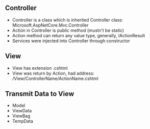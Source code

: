 ## Controller

- Controller is a class which is inherited Controller class: Microsoft.AspNetCore.Mvc.Controller
- Action in Controller is public method (mustn't be static)
- Action method can return any value type, generally, IActionResult
- Services were injected into Controller through constructor

## View

- View has extension .cshtml
- View was return by Action, had address: /View/ControllerName/ActionName.cshtml

## Transmit Data to View

- Model
- ViewData
- ViewBag
- TempData

